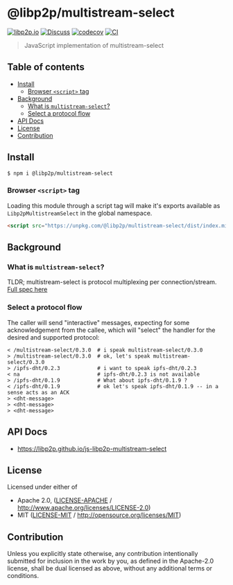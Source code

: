 # @libp2p/multistream-select <!-- omit in toc -->

[![libp2p.io](https://img.shields.io/badge/project-libp2p-yellow.svg?style=flat-square)](http://libp2p.io/)
[![Discuss](https://img.shields.io/discourse/https/discuss.libp2p.io/posts.svg?style=flat-square)](https://discuss.libp2p.io)
[![codecov](https://img.shields.io/codecov/c/github/libp2p/js-libp2p-multistream-select.svg?style=flat-square)](https://codecov.io/gh/libp2p/js-libp2p-multistream-select)
[![CI](https://img.shields.io/github/actions/workflow/status/libp2p/js-libp2p-multistream-select/js-test-and-release.yml?branch=master\&style=flat-square)](https://github.com/libp2p/js-libp2p-multistream-select/actions/workflows/js-test-and-release.yml?query=branch%3Amaster)

> JavaScript implementation of multistream-select

## Table of contents <!-- omit in toc -->

- [Install](#install)
  - [Browser `<script>` tag](#browser-script-tag)
- [Background](#background)
  - [What is `multistream-select`?](#what-is-multistream-select)
  - [Select a protocol flow](#select-a-protocol-flow)
- [API Docs](#api-docs)
- [License](#license)
- [Contribution](#contribution)

## Install

```console
$ npm i @libp2p/multistream-select
```

### Browser `<script>` tag

Loading this module through a script tag will make it's exports available as `Libp2pMultistreamSelect` in the global namespace.

```html
<script src="https://unpkg.com/@libp2p/multistream-select/dist/index.min.js"></script>
```

## Background

### What is `multistream-select`?

TLDR; multistream-select is protocol multiplexing per connection/stream. [Full spec here](https://github.com/multiformats/multistream-select)

### Select a protocol flow

The caller will send "interactive" messages, expecting for some acknowledgement from the callee, which will "select" the handler for the desired and supported protocol:

    < /multistream-select/0.3.0  # i speak multistream-select/0.3.0
    > /multistream-select/0.3.0  # ok, let's speak multistream-select/0.3.0
    > /ipfs-dht/0.2.3            # i want to speak ipfs-dht/0.2.3
    < na                         # ipfs-dht/0.2.3 is not available
    > /ipfs-dht/0.1.9            # What about ipfs-dht/0.1.9 ?
    < /ipfs-dht/0.1.9            # ok let's speak ipfs-dht/0.1.9 -- in a sense acts as an ACK
    > <dht-message>
    > <dht-message>
    > <dht-message>

## API Docs

- <https://libp2p.github.io/js-libp2p-multistream-select>

## License

Licensed under either of

- Apache 2.0, ([LICENSE-APACHE](LICENSE-APACHE) / <http://www.apache.org/licenses/LICENSE-2.0>)
- MIT ([LICENSE-MIT](LICENSE-MIT) / <http://opensource.org/licenses/MIT>)

## Contribution

Unless you explicitly state otherwise, any contribution intentionally submitted for inclusion in the work by you, as defined in the Apache-2.0 license, shall be dual licensed as above, without any additional terms or conditions.
